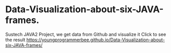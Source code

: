 # Data-Visualization-about-six-JAVA-frames.
Sustech JAVA2 Project, we get data from Github and visualize it
Click to see the result
https://youngprogrammerbee.github.io/Data-Visualization-about-six-JAVA-frames/
